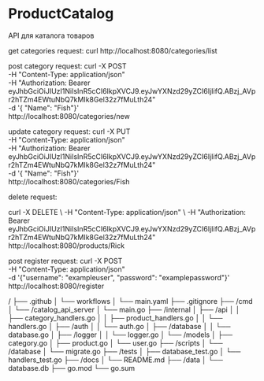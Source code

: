 # ProductCatalog
API для каталога товаров

get categories request:
curl http://localhost:8080/categories/list

post category request:
curl -X POST \
-H "Content-Type: application/json" \
-H "Authorization: Bearer eyJhbGciOiJIUzI1NiIsInR5cCI6IkpXVCJ9.eyJwYXNzd29yZCI6IjIifQ.ABzj_AVpr2hTZm4EWtuNbQ7kMIk8Gel32z7fMuLth24" \
-d '{ "Name": "Fish"}' \
http://localhost:8080/categories/new


update category request:
curl -X PUT \
-H "Content-Type: application/json" \
-H "Authorization: Bearer eyJhbGciOiJIUzI1NiIsInR5cCI6IkpXVCJ9.eyJwYXNzd29yZCI6IjIifQ.ABzj_AVpr2hTZm4EWtuNbQ7kMIk8Gel32z7fMuLth24" \
-d '{ "Name": "Fish"}' \
http://localhost:8080/categories/Fish


delete request:

curl -X DELETE \ 
-H "Content-Type: application/json" \ 
-H "Authorization: Bearer eyJhbGciOiJIUzI1NiIsInR5cCI6IkpXVCJ9.eyJwYXNzd29yZCI6IjIifQ.ABzj_AVpr2hTZm4EWtuNbQ7kMIk8Gel32z7fMuLth24" \
http://localhost:8080/products/Rick



post register request:
curl -X POST \
-H "Content-Type: application/json" \
-d '{"username": "exampleuser", "password": "examplepassword"}' \
http://localhost:8080/register

/
├── .github
│   └── workflows
│       └── main.yaml
├── .gitignore
├── /cmd
│   └── /catalog_api_server
│       └── main.go
├── /internal
│   ├── /api
│   │   ├── category_handlers.go
│   │   ├── product_handlers.go
│   │   └── handlers.go
│   ├── /auth
│   │   └── auth.go
│   ├── /database
│   │   └── database.go
│   ├── /logger
│   │   └── logger.go
│   └── /models
│       ├── category.go
│       ├── product.go
│       └── user.go
├── /scripts
│   └── /database
│       └── migrate.go
├── /tests
│   ├── database_test.go
│   └── handlers_test.go
├── /docs
│   └── README.md
├── /data
│   └── database.db
├── go.mod
└── go.sum

